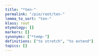 ```yaml
---
title: "*ten-"
permalink: "/pie/root/ten-"
lemma_to_sort: "ten-"
klass: root
etymology: []
markers: []
synonyms: ["*temp-"]
definitions: ["to stretch", "to extend"]
topics: []
---
```

